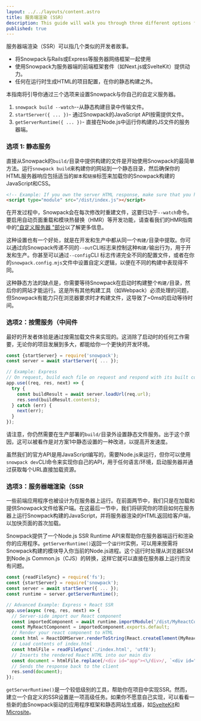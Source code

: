 ```yaml
---
layout: ../../layouts/content.astro
title: 服务端渲染 (SSR)
description: This guide will walk you through three different options for setting up Snowpack with your own custom server.
published: true
---
```


服务器端渲染（SSR）可以指几个类似的开发者故事。

- 将Snowpack与Rails或Express等服务器网络框架一起使用
- 使用Snowpack为服务器端的前端框架套件（如Next.js或SvelteKit）提供动力。
- 任何在运行时生成HTML的项目配置，在你的静态构建之外。

本指南将引导你通过三个选项来设置Snowpack与你自己的自定义服务器。

1. `snowpack build --watch`--从静态构建目录中传输文件。
2. `startServer({ ... })`- 通过Snowpack的JavaScript API按需提供文件。
3. `getServerRuntime({ ... })`- 直接在Node.js中运行你构建的JS文件的服务器端。

### 选项 1: 静态服务

直接从Snowpack的`build/`目录中提供构建的文件是开始使用Snowpack的最简单方法。运行`snowpack build`来构建你的网站到一个静态目录，然后确保你的HTML服务器响应包括适当的`脚本`和`链接`标签来加载你的Snowpack构建的JavaScript和CSS。

```html
<!-- Example: If you own the server HTML response, make sure that you host the built assets and load the correct JS/CSS files in your HTML.  -->
<script type="module" src="/dist/index.js"></script>
```

在开发过程中，Snowpack会在每次修改时重建文件，这要归功于`--watch`命令。要启用自动页面重载和模块热替换（HMR）等开发功能，请查看我们的HMR指南中的["自定义服务器 "部分](/guides/hmr#enable-hmr%3A-custom-server)以了解更多信息。

这种设置也有一个好处，就是在开发和生产中都从同一个`构建/`目录中提取。你可以通过向Snowpack传递不同的`--out`CLI标志来控制这种`构建/`输出行为，用于开发和生产。你甚至可以通过`--config`CLI 标志传递完全不同的配置文件，或者在你的`snowpack.config.mjs`文件中设置自定义逻辑，以便在不同的构建中表现得不同。

这种静态方法的缺点是，你需要等待Snowpack在启动时构建整个`构建/`目录，然后你的网站才能运行。这是所有其他构建工具（如Webpack）必须处理的问题，但Snowpack有能力只在浏览器要求时才构建文件，这导致了\~0ms的启动等待时间。

### 选项2：按需服务（中间件

最好的开发者体验是通过按需加载文件来实现的。这消除了启动时的任何工作需要，无论你的项目发展到多大，都能给你一个更快的开发环境。

```js
const {startServer} = require('snowpack');
const server = await startServer({ ... });

// Example: Express
// On request, build each file on request and respond with its built contents
app.use((req, res, next) => {
  try {
    const buildResult = await server.loadUrl(req.url);
    res.send(buildResult.contents);
  } catch (err) {
    next(err);
  }
});
```

请注意，你仍然需要在生产部署的`build/`目录外设置静态文件服务。出于这个原因，这可以被看作是对方案1中静态设置的一种改进，以提高开发速度。

虽然我们的官方API是用JavaScript编写的，需要Node.js来运行，但你可以使用`snowpack dev`CLI命令来实现你自己的API，用于任何语言/环境，启动服务器并通过获取每个URL直接加载资源。

### 选项3：服务器端渲染（SSR

一些前端应用程序也被设计为在服务器上运行。在前面两节中，我们只是在加载和提供Snowpack文件给客户端。在这最后一节中，我们将研究你的项目如何在服务器上运行Snowpack构建的JavaScript，并将服务器渲染的HTML返回给客户端，以加快页面的首次加载。

Snowpack提供了一个Node.js SSR Runtime API来帮助你在服务器端运行和渲染你的应用程序。`getServerRuntime()`返回一个`运行时`实例，可以用来按需将Snowpack构建的模块导入你当前的Node.js进程。这个运行时处理从浏览器ESM到Node.js Common.js（CJS）的转换，这样它就可以直接在服务器上运行而没有问题。

```js
const {readFileSync} = require('fs');
const {startServer} = require('snowpack');
const server = await startServer({ ... });
const runtime = server.getServerRuntime();

// Advanced Example: Express + React SSR
app.use(async (req, res, next) => {
  // Server-side import our React component
  const importedComponent = await runtime.importModule('/dist/MyReactComponent.js');
  const MyReactComponent = importedComponent.exports.default;
  // Render your react component to HTML
  const html = ReactDOMServer.renderToString(React.createElement(MyReactComponent, null));
  // Load contents of index.html
  const htmlFile = readFileSync('./index.html', 'utf8');
  // Inserts the rendered React HTML into our main div
  const document = htmlFile.replace(/<div id="app"><\/div>/, `<div id="app">${html}</div>`);
  // Sends the response back to the client
  res.send(document);
});
```

`getServerRuntime()`是一个较低级别的工具，帮助你在项目中实现SSR。然而，建立一个自定义的SSR设置是一项高级任务。如果你不愿意自己实现，可以看看一些新的由Snowpack驱动的应用程序框架和静态网站生成器，如[SvelteKit](https://svelte.dev/blog/whats-the-deal-with-sveltekit)和[Microsite](https://www.npmjs.com/package/microsite)。
